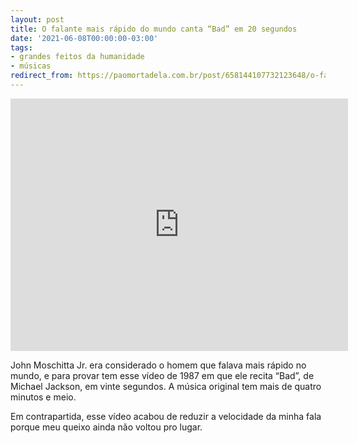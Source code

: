 ```yaml
---
layout: post
title: O falante mais rápido do mundo canta “Bad” em 20 segundos
date: '2021-06-08T00:00:00-03:00'
tags:
- grandes feitos da humanidade
- músicas
redirect_from: https://paomortadela.com.br/post/658144107732123648/o-falante-mais-r%C3%A1pido-do-mundo-canta-bad-em-20
---
```

<iframe id="youtube_iframe" src="https://www.youtube.com/embed/4X4Fy8YqysY?feature=oembed&amp;enablejsapi=1&amp;origin=https://safe.txmblr.com&amp;wmode=opaque" allow="accelerometer; autoplay; clipboard-write; encrypted-media; gyroscope; picture-in-picture" allowfullscreen="" width="540" height="404" frameborder="0"></iframe>

John Moschitta Jr. era considerado o homem que falava mais rápido no mundo, e para provar tem esse vídeo de 1987 em que ele recita “Bad”, de Michael Jackson, em vinte segundos. A música original tem mais de quatro minutos e meio.

Em contrapartida, esse vídeo acabou de reduzir a velocidade da minha fala porque meu queixo ainda não voltou pro lugar.

